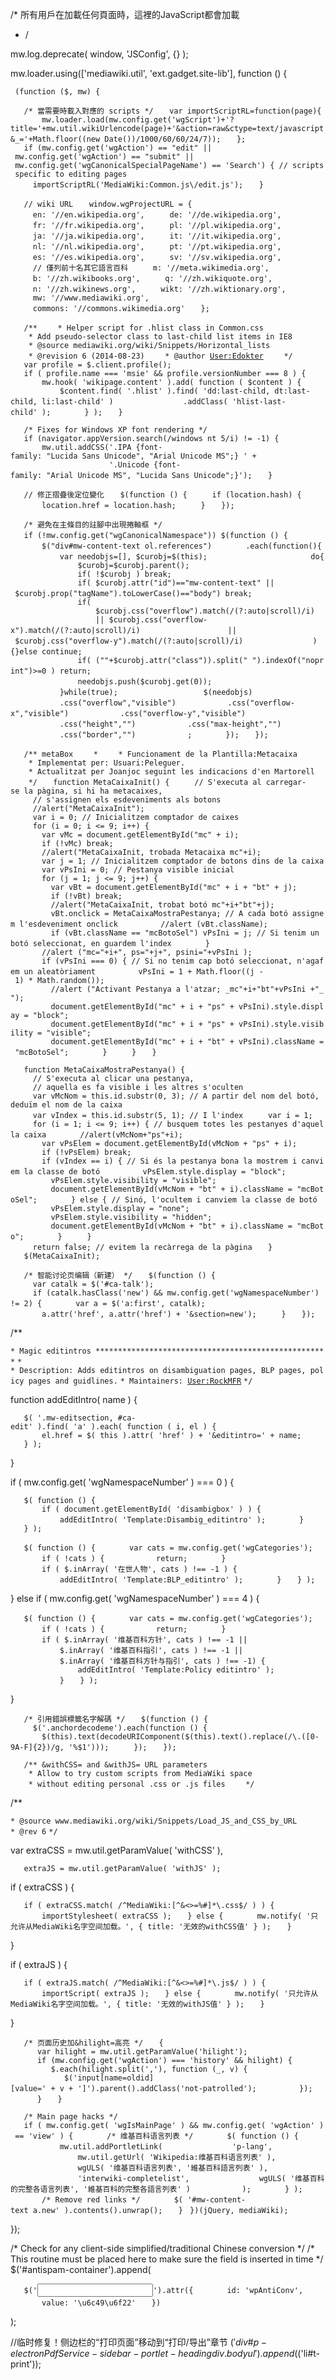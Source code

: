/\* 所有用戶在加載任何頁面時，這裡的JavaScript都會加載

  - /

mw.log.deprecate( window, 'JSConfig', {} );

mw.loader.using(\['mediawiki.util', 'ext.gadget.site-lib'\], function ()
{

` (function ($, mw) {`

`   /* 當需要時載入對應的 scripts */`
`   var importScriptRL=function(page){`
`       mw.loader.load(mw.config.get('wgScript')+'?title='+mw.util.wikiUrlencode(page)+'&action=raw&ctype=text/javascript&_='+Math.floor((new Date())/1000/60/60/24/7));`
`   };`
`   `
`   if (mw.config.get('wgAction') == "edit" || mw.config.get('wgAction') == "submit" || mw.config.get('wgCanonicalSpecialPageName') == 'Search') { // scripts specific to editing pages`
`     importScriptRL('MediaWiki:Common.js\/edit.js');`
`   }`

`   // wiki URL`
`   window.wgProjectURL = {`
`     en: '//en.wikipedia.org',`
`     de: '//de.wikipedia.org',`
`     fr: '//fr.wikipedia.org',`
`     pl: '//pl.wikipedia.org',`
`     ja: '//ja.wikipedia.org',`
`     it: '//it.wikipedia.org',`
`     nl: '//nl.wikipedia.org',`
`     pt: '//pt.wikipedia.org',`
`     es: '//es.wikipedia.org',`
`     sv: '//sv.wikipedia.org',`
`     // 僅列前十名其它語言百科`
`     m: '//meta.wikimedia.org',`
`     b: '//zh.wikibooks.org',`
`     q: '//zh.wikiquote.org',`
`     n: '//zh.wikinews.org',`
`     wikt: '//zh.wiktionary.org',`
`     mw: '//www.mediawiki.org',`
`     commons: '//commons.wikimedia.org'`
`   };`

`   /**`
`    * Helper script for .hlist class in Common.css`
`    * Add pseudo-selector class to last-child list items in IE8`
`    * @source mediawiki.org/wiki/Snippets/Horizontal_lists`
`    * @revision 6 (2014-08-23)`
`    * @author `[`User:Edokter`](../Page/User:Edokter.md "wikilink")
`    */`
`   var profile = $.client.profile();`
`   if ( profile.name === 'msie' && profile.versionNumber === 8 ) {`
`       mw.hook( 'wikipage.content' ).add( function ( $content ) {`
`           $content.find( '.hlist' ).find( 'dd:last-child, dt:last-child, li:last-child' )`
`               .addClass( 'hlist-last-child' );`
`       } );`
`   }`

`   /* Fixes for Windows XP font rendering */`
`   if (navigator.appVersion.search(/windows nt 5/i) != -1) {`
`       mw.util.addCSS('.IPA {font-family: "Lucida Sans Unicode", "Arial Unicode MS";} ' + `
`                      '.Unicode {font-family: "Arial Unicode MS", "Lucida Sans Unicode";}');`
`   }`
`   `

`   // 修正摺疊後定位變化`
`   $(function () {`
`     if (location.hash) {`
`       location.href = location.hash;`
`     }`
`   });`

`   /* 避免在主條目的註腳中出現捲軸框 */`
`   if (!mw.config.get("wgCanonicalNamespace")) $(function () {`
`       `
`       $("div#mw-content-text ol.references")`
`       .each(function(){`
`           var needobjs=[], $curobj=$(this);`
`           `
`           do{`
`               $curobj=$curobj.parent();`
`               if( !$curobj ) break;`
`               if( $curobj.attr("id")=="mw-content-text" || $curobj.prop("tagName").toLowerCase()=="body") break;`
`               `
`               if(`
`                   $curobj.css("overflow").match(/(?:auto|scroll)/i)`
`                   || $curobj.css("overflow-x").match(/(?:auto|scroll)/i)`
`                   || $curobj.css("overflow-y").match(/(?:auto|scroll)/i)`
`               ){}else continue;`
`               `
`               if( (""+$curobj.attr("class")).split(" ").indexOf("noprint")>=0 ) return;`
`               `
`               needobjs.push($curobj.get(0));`
`               `
`           }while(true);`
`       `
`           $(needobjs)`
`           .css("overflow","visible")`
`           .css("overflow-x","visible")`
`           .css("overflow-y","visible")`
`           .css("height","")`
`           .css("max-height","")`
`           .css("border","")`
`           ;`
`       });`
`   });`

`   /** metaBox`
`    *`
`    * Funcionament de la Plantilla:Metacaixa`
`    * Implementat per: Usuari:Peleguer.`
`    * Actualitzat per Joanjoc seguint les indicacions d'en Martorell`
`    */`
`   function MetaCaixaInit() {`
`     // S'executa al carregar-se la pàgina, si hi ha metacaixes,`
`     // s'assignen els esdeveniments als botons`
`     //alert("MetaCaixaInit");`
`     var i = 0; // Inicialitzem comptador de caixes`
`     for (i = 0; i <= 9; i++) {`
`       var vMc = document.getElementById("mc" + i);`
`       if (!vMc) break;`
`       //alert("MetaCaixaInit, trobada Metacaixa mc"+i);`
`       var j = 1; // Inicialitzem comptador de botons dins de la caixa`
`       var vPsIni = 0; // Pestanya visible inicial`
`       for (j = 1; j <= 9; j++) {`
`         var vBt = document.getElementById("mc" + i + "bt" + j);`
`         if (!vBt) break;`
`         //alert("MetaCaixaInit, trobat botó mc"+i+"bt"+j);`
`         vBt.onclick = MetaCaixaMostraPestanya; // A cada botó assignem l'esdeveniment onclick`
`         //alert (vBt.className);`
`         if (vBt.className == "mcBotoSel") vPsIni = j; // Si tenim un botó seleccionat, en guardem l'index`
`       }`
`       //alert ("mc="+i+", ps="+j+", psini="+vPsIni );`
`       if (vPsIni === 0) { // Si no tenim cap botó seleccionat, n'agafem un aleatòriament`
`         vPsIni = 1 + Math.floor((j - 1) * Math.random());`
`         //alert ("Activant Pestanya a l'atzar; _mc"+i+"bt"+vPsIni +"_");`
`         document.getElementById("mc" + i + "ps" + vPsIni).style.display = "block";`
`         document.getElementById("mc" + i + "ps" + vPsIni).style.visibility = "visible";`
`         document.getElementById("mc" + i + "bt" + vPsIni).className = "mcBotoSel";`
`       }`
`     }`
`   }`

`   function MetaCaixaMostraPestanya() {`
`     // S'executa al clicar una pestanya,`
`     // aquella es fa visible i les altres s'oculten`
`     var vMcNom = this.id.substr(0, 3); // A partir del nom del botó, deduïm el nom de la caixa`
`     var vIndex = this.id.substr(5, 1); // I l'index`
`     var i = 1;`
`     for (i = 1; i <= 9; i++) { // busquem totes les pestanyes d'aquella caixa`
`       //alert(vMcNom+"ps"+i);`
`       var vPsElem = document.getElementById(vMcNom + "ps" + i);`
`       if (!vPsElem) break;`
`       if (vIndex == i) { // Si és la pestanya bona la mostrem i canviem la classe de botó`
`         vPsElem.style.display = "block";`
`         vPsElem.style.visibility = "visible";`
`         document.getElementById(vMcNom + "bt" + i).className = "mcBotoSel";`
`       } else { // Sinó, l'ocultem i canviem la classe de botó`
`         vPsElem.style.display = "none";`
`         vPsElem.style.visibility = "hidden";`
`         document.getElementById(vMcNom + "bt" + i).className = "mcBoto";`
`       }`
`     }`
`     return false; // evitem la recàrrega de la pàgina`
`   }`
`   $(MetaCaixaInit);`

`   /* 智能讨论页编辑（新建） */`
`   $(function () {`
`     var catalk = $('#ca-talk');`
`     if (catalk.hasClass('new') && mw.config.get('wgNamespaceNumber') != 2) {`
`       var a = $('a:first', catalk);`
`       a.attr('href', a.attr('href') + '&section=new');`
`     }`
`   });`

/\*\*

`* Magic editintros ****************************************************`
`*`
`* Description: Adds editintros on disambiguation pages, BLP pages, policy pages and guidlines.`
`* Maintainers: `[`User:RockMFR`](../Page/User:RockMFR.md "wikilink")
`*/`

function addEditIntro( name ) {

`   $( '.mw-editsection, #ca-edit' ).find( 'a' ).each( function ( i, el ) {`
`       el.href = $( this ).attr( 'href' ) + '&editintro=' + name;`
`   } );`

}

if ( mw.config.get( 'wgNamespaceNumber' ) === 0 ) {

`   $( function () {`
`       if ( document.getElementById( 'disambigbox' ) ) {`
`           addEditIntro( 'Template:Disambig_editintro' );`
`       }`
`   } );`

`   $( function () {`
`       var cats = mw.config.get('wgCategories');`
`       if ( !cats ) {`
`           return;`
`       }`
`       if ( $.inArray( '在世人物', cats ) !== -1 ) {`
`           addEditIntro( 'Template:BLP_editintro' );`
`       }`
`   } );`

} else if ( mw.config.get( 'wgNamespaceNumber' ) === 4 ) {

`   $( function () {`
`       var cats = mw.config.get('wgCategories');`
`       if ( !cats ) {`
`           return;`
`       }`
`       if ( $.inArray( '维基百科方针', cats ) !== -1 ||`
`           $.inArray( '维基百科指引', cats ) !== -1 ||`
`           $.inArray( '维基百科方针与指引', cats ) !== -1) {`
`               addEditIntro( 'Template:Policy editintro' );`
`           }`
`   } );`

}

`   /* 引用錯誤標籤名字解碼 */`
`   $(function () {`
`     $('.anchordecodeme').each(function () {`
`       $(this).text(decodeURIComponent($(this).text().replace(/\.([0-9A-F]{2})/g, '%$1')));`
`     });`
`   });`

`   /** &withCSS= and &withJS= URL parameters`
`    * Allow to try custom scripts from MediaWiki space `
`    * without editing personal .css or .js files`
`    */`

/\*\*

`* @source www.mediawiki.org/wiki/Snippets/Load_JS_and_CSS_by_URL`
`* @rev 6`
`*/`

var extraCSS = mw.util.getParamValue( 'withCSS' ),

`   extraJS = mw.util.getParamValue( 'withJS' );`

if ( extraCSS ) {

`   if ( extraCSS.match( /^MediaWiki:[^&<>=%#]*\.css$/ ) ) {`
`       importStylesheet( extraCSS );`
`   } else {`
`       mw.notify( '只允许从MediaWiki名字空间加载。', { title: '无效的withCSS值' } );`
`   }`

}

if ( extraJS ) {

`   if ( extraJS.match( /^MediaWiki:[^&<>=%#]*\.js$/ ) ) {`
`       importScript( extraJS );`
`   } else {`
`       mw.notify( '只允许从MediaWiki名字空间加载。', { title: '无效的withJS值' } );`
`   }`

}

`   /* 页面历史加&hilight=高亮 */`
`   {`
`      var hilight = mw.util.getParamValue('hilight');`
`      if (mw.config.get('wgAction') === 'history' && hilight) {`
`         $.each(hilight.split(','), function (_, v) {`
`            $('input[name=oldid][value=' + v + ']').parent().addClass('not-patrolled');`
`         });`
`      }`
`   }`

`   /* Main page hacks */`
`   if ( mw.config.get( 'wgIsMainPage' ) && mw.config.get( 'wgAction' ) == 'view' ) {`
`       /* 维基百科语言列表 */`
`       $( function () {`
`           mw.util.addPortletLink(`
`               'p-lang',`
`               mw.util.getUrl( 'Wikipedia:维基百科语言列表' ),`
`               wgULS( '维基百科语言列表', '維基百科語言列表' ),`
`               'interwiki-completelist',`
`               wgULS( '维基百科的完整各语言列表', '維基百科的完整各語言列表' )`
`           );`
`       } );`
`       /* Remove red links */`
`       $( '#mw-content-text a.new' ).contents().unwrap();`
`   }`
` })(jQuery, mediaWiki);`

});

/\* Check for any client-side simplified/traditional Chinese conversion
\*/ /\* This routine must be placed here to make sure the field is
inserted in time \*/ $('\#antispam-container').append(

`   $('`<input type="text" />`').attr({`
`       id: 'wpAntiConv',`
`       value: '\u6c49\u6f22'`
`   })`

);

//临时修复！侧边栏的“打印页面”移动到“打印/导出”章节
$('div\#p-electronPdfService-sidebar-portlet-heading div.body
ul').append($('li\#t-print'));